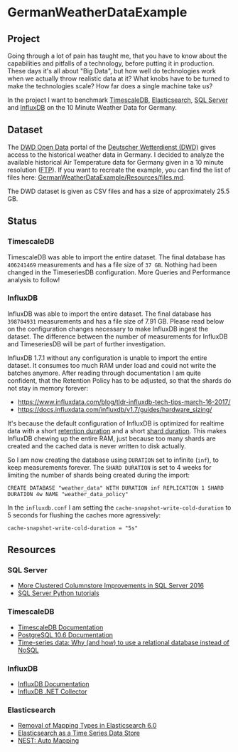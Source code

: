 # GermanWeatherDataExample #

## Project ##

Going through a lot of pain has taught me, that you have to know about the capabilities and pitfalls of a technology, before putting it in production. These days it's all about "Big Data", but how well do technologies work when we actually throw realistic data at it? What knobs have to be turned to make the technologies scale? How far does a single machine take us?

In the project I want to benchmark [TimescaleDB], [Elasticsearch], [SQL Server] and [InfluxDB] on the 10 Minute Weather Data for Germany.

## Dataset ##

The [DWD Open Data] portal of the [Deutscher Wetterdienst (DWD)] gives access to the historical weather data in Germany. I decided to analyze the available historical Air Temperature data for Germany given in a 10 minute resolution ([FTP](https://opendata.dwd.de/climate_environment/CDC/observations_germany/climate/10_minutes/air_temperature/historical/)). If you want to recreate the example, you can find the list of files here: [GermanWeatherDataExample/Resources/files.md](https://github.com/bytefish/GermanWeatherDataExample/blob/master/GermanWeatherData/Resources/files.md).

The DWD dataset is given as CSV files and has a size of approximately 25.5 GB.

## Status ##

### TimescaleDB ###

TimescaleDB was able to import the entire dataset. The final database has ``406241469`` measurements and has a file size 
of ``37 GB``. Nothing had been changed in the TimeseriesDB configuration. More Queries and Performance analysis to follow!

### InfluxDB ###

InfluxDB was able to import the entire dataset. The final database has ``398704931`` measurements and has a file size 
of 7.91 GB. Please read below on the configuration changes necessary to make InfluxDB ingest the dataset. The difference 
between the number of measurements for InfluxDB and TimeseriesDB will be part of further investigation.

InfluxDB 1.7.1 without any configuration is unable to import the entire dataset. It consumes too much RAM under load and 
could not write the batches anymore. After reading through documentation I am quite confident, that the Retention Policy 
has to be adjusted, so that the shards do not stay in memory forever: 

* https://www.influxdata.com/blog/tldr-influxdb-tech-tips-march-16-2017/
* https://docs.influxdata.com/influxdb/v1.7/guides/hardware_sizing/

It's because the default configuration of InfluxDB is optimized for realtime data with a short [retention duration] and a 
short [shard duration]. This makes InfluxDB chewing up the entire RAM, just because too many shards are created and the 
cached data is never written to disk actually.

So I am now creating the database using ``DURATION`` set to infinite (``inf``), to keep measurements forever. The 
``SHARD DURATION`` is set to 4 weeks for limiting the number of shards being created during the import:

```
CREATE DATABASE "weather_data" WITH DURATION inf REPLICATION 1 SHARD DURATION 4w NAME "weather_data_policy"
```

In the ``influxdb.conf`` I am setting the ``cache-snapshot-write-cold-duration`` to 5 seconds for flushing the caches more 
agressively:

```
cache-snapshot-write-cold-duration = "5s"
```

[retention duration]: https://docs.influxdata.com/influxdb/v1.7/concepts/glossary/#duration
[shard duration]: https://docs.influxdata.com/influxdb/v1.7/concepts/glossary/#shard-duration

## Resources ##

### SQL Server ###

* [More Clustered Columnstore Improvements in SQL Server 2016](http://www.nikoport.com/2015/09/15/columnstore-indexes-part-66-more-clustered-columnstore-improvements-in-sql-server-2016/)
* [SQL Server Python tutorials](https://docs.microsoft.com/en-us/sql/advanced-analytics/tutorials/sql-server-python-tutorials)

### TimescaleDB ###

* [TimescaleDB Documentation](https://docs.timescale.com)
* [PostgreSQL 10.6 Documentation](https://www.postgresql.org/docs/10/index.html)
* [Time-series data: Why (and how) to use a relational database instead of NoSQL](https://blog.timescale.com/time-series-data-why-and-how-to-use-a-relational-database-instead-of-nosql-d0cd6975e87c)

### InfluxDB ###

* [InfluxDB Documentation](https://docs.influxdata.com/influxdb/)
* [InfluxDB .NET Collector](https://github.com/influxdata/influxdb-csharp)

### Elasticsearch ###

* [Removal of Mapping Types in Elasticsearch 6.0](https://www.elastic.co/blog/removal-of-mapping-types-elasticsearch)
* [Elasticsearch as a Time Series Data Store](https://www.elastic.co/blog/elasticsearch-as-a-time-series-data-store)
* [NEST: Auto Mapping](https://www.elastic.co/guide/en/elasticsearch/client/net-api/current/auto-map.html)


[TimescaleDB]: https://www.timescale.com/
[Elasticsearch]: https://www.elastic.co/
[SQL Server]: https://www.microsoft.com/de-de/sql-server/sql-server-2017
[InfluxDB]: https://www.influxdata.com/


[DWD Open Data]: https://opendata.dwd.de/
[E-Government Act - EgovG]: http://www.gesetze-im-internet.de/englisch_egovg/index.html
["Open-Data-Gesetz" (§ 12 a EGovG)]: https://www.bmi.bund.de/DE/themen/moderne-verwaltung/open-government/open-data/open-data-node.html
[Deutscher Wetterdienst (DWD)]: https://www.dwd.de
